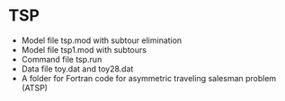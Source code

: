 # TSP
- Model file tsp.mod with subtour elimination
- Model file tsp1.mod with subtours
- Command file tsp.run
- Data file toy.dat and toy28.dat
- A folder for Fortran code for asymmetric traveling salesman problem (ATSP)
